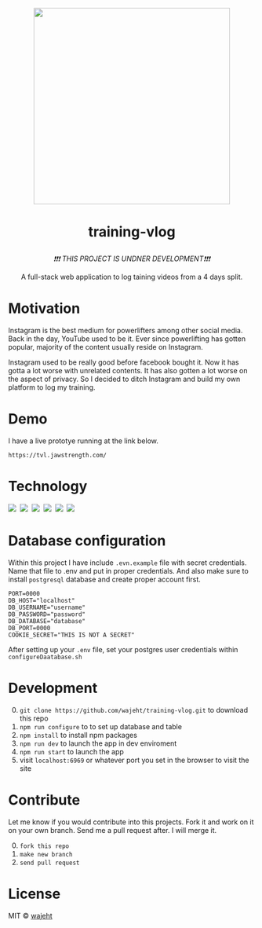 <p align="center"><img src="https://raw.githubusercontent.com/wajeht/training-vlog/main/public/images/screenshot_index.png" width="400"></p>

# <p align="center">training-vlog</p>

<p align="center"><em>❗❗❗ THIS PROJECT IS UNDNER DEVELOPMENT❗❗❗</em></p>

<p align="center">A full-stack web application to log taining videos from a 4 days split.</p>

# Motivation

Instagram is the best medium for powerlifters among other social media. Back in the day, YouTube used to be it. Ever since powerlifting has gotten popular, majority of the content usually reside on Instagram.

Instagram used to be really good before facebook bought it. Now it has gotta a lot worse with unrelated contents. It has also gotten a lot worse on the aspect of privacy. So I decided to ditch Instagram and build my own platform to log my training.

# Demo

I have a live prototye running at the link below.

```
https://tvl.jawstrength.com/
```

# Technology
<img src="https://img.shields.io/badge/Node.js-43853D?style=for-the-badge&logo=node.js&logoColor=white" />‏‎ ‎‏‎ 
<img src="https://img.shields.io/badge/Express.js-000000?style=for-the-badge&logo=express&logoColor=white" /> ‎‏‎ 
<img src="https://img.shields.io/badge/PostgreSQL-316192?style=for-the-badge&logo=postgresql&logoColor=white" />‏‎ ‎‏‎ 
<img src="https://img.shields.io/badge/HTML5-E34F26?style=for-the-badge&logo=html5&logoColor=white" /> ‎‏‎ 
<img src="https://img.shields.io/badge/CSS-239120?&style=for-the-badge&logo=css3&logoColor=white" />‏‎ ‎‏‎ 
<img src="https://img.shields.io/badge/Materialed--CSS-0081CB?style=for-the-badge&logo=material-ui&logoColor=white" />‏‎ ‎‏‎ 



# Database configuration

Within this project I have include `.evn.example` file with secret credentials. Name that file to .env and put in proper credentials. And also make sure to install `postgresql` database and create proper account first.

```
PORT=0000
DB_HOST="localhost"
DB_USERNAME="username"
DB_PASSWORD="password"
DB_DATABASE="database"
DB_PORT=0000
COOKIE_SECRET="THIS IS NOT A SECRET"
```

After setting up your `.env` file, set your postgres user credentials within `configureDaatabase.sh`

# Development

0. `git clone https://github.com/wajeht/training-vlog.git` to download this repo
1. `npm run configure` to to set up database and table
2. `npm install` to install npm packages
3. `npm run dev` to launch the app in dev enviroment
4. `npm run start` to launch the app
5. visit `localhost:6969` or whatever port you set in the browser to visit the site

# Contribute

Let me know if you would contribute into this projects. Fork it and work on it on your own branch. Send me a pull request after. I will merge it.

0. `fork this repo`
1. `make new branch`
2. `send pull request`

# License

MIT © [wajeht](https://wajeht.github.io/)
